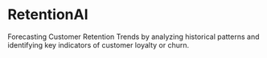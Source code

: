 # RetentionAI
Forecasting Customer Retention Trends by analyzing historical patterns and identifying key indicators of customer loyalty or churn.

